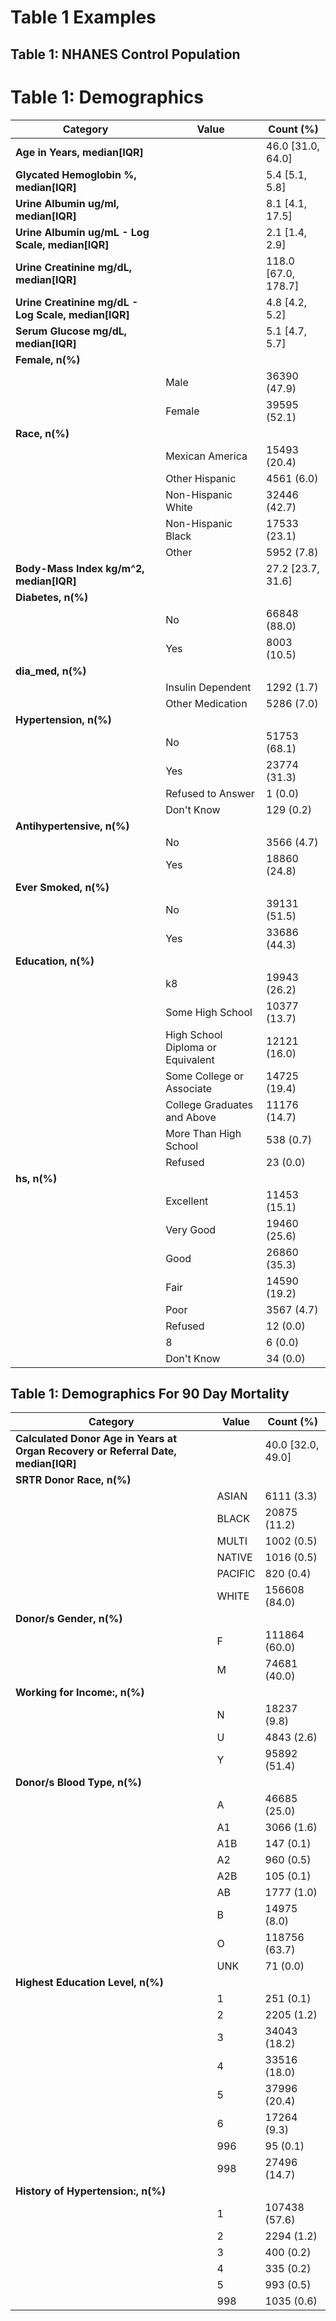 # Table 1 Examples

## Table 1: NHANES Control Population

# Table 1: Demographics

| **Category**                                         | **Value** | **Count (%)**                |
|------------------------------------------------------|-----------|------------------------------|
| **Age in Years, median[IQR]**                        |           | 46.0 [31.0, 64.0]            |
| **Glycated Hemoglobin %, median[IQR]**               |           | 5.4 [5.1, 5.8]               |
| **Urine Albumin ug/ml, median[IQR]**                 |           | 8.1 [4.1, 17.5]              |
| **Urine Albumin ug/mL - Log Scale, median[IQR]**     |           | 2.1 [1.4, 2.9]               |
| **Urine Creatinine mg/dL, median[IQR]**              |           | 118.0 [67.0, 178.7]          |
| **Urine Creatinine mg/dL - Log Scale, median[IQR]**  |           | 4.8 [4.2, 5.2]               |
| **Serum Glucose mg/dL, median[IQR]**                 |           | 5.1 [4.7, 5.7]               |
| **Female, n(%)**                                     |           |                              |
|                                                      | Male      | 36390 (47.9)                 |
|                                                      | Female    | 39595 (52.1)                 |
| **Race, n(%)**                                       |           |                              |
|                                                      | Mexican America | 15493 (20.4)         |
|                                                      | Other Hispanic  | 4561 (6.0)           |
|                                                      | Non-Hispanic White | 32446 (42.7)      |
|                                                      | Non-Hispanic Black | 17533 (23.1)      |
|                                                      | Other     | 5952 (7.8)                   |
| **Body-Mass Index kg/m^2, median[IQR]**              |           | 27.2 [23.7, 31.6]            |
| **Diabetes, n(%)**                                   |           |                              |
|                                                      | No        | 66848 (88.0)                 |
|                                                      | Yes       | 8003 (10.5)                  |
| **dia_med, n(%)**                                    |           |                              |
|                                                      | Insulin Dependent | 1292 (1.7)         |
|                                                      | Other Medication  | 5286 (7.0)         |
| **Hypertension, n(%)**                               |           |                              |
|                                                      | No        | 51753 (68.1)                 |
|                                                      | Yes       | 23774 (31.3)                 |
|                                                      | Refused to Answer | 1 (0.0)            |
|                                                      | Don't Know | 129 (0.2)              |
| **Antihypertensive, n(%)**                           |           |                              |
|                                                      | No        | 3566 (4.7)                   |
|                                                      | Yes       | 18860 (24.8)                 |
| **Ever Smoked, n(%)**                                |           |                              |
|                                                      | No        | 39131 (51.5)                 |
|                                                      | Yes       | 33686 (44.3)                 |
| **Education, n(%)**                                  |           |                              |
|                                                      | k8        | 19943 (26.2)                 |
|                                                      | Some High School | 10377 (13.7)        |
|                                                      | High School Diploma or Equivalent | 12121 (16.0) |
|                                                      | Some College or Associate | 14725 (19.4) |
|                                                      | College Graduates and Above | 11176 (14.7) |
|                                                      | More Than High School | 538 (0.7)      |
|                                                      | Refused   | 23 (0.0)                     |
| **hs, n(%)**                                         |           |                              |
|                                                      | Excellent | 11453 (15.1)                 |
|                                                      | Very Good | 19460 (25.6)                 |
|                                                      | Good      | 26860 (35.3)                 |
|                                                      | Fair      | 14590 (19.2)                 |
|                                                      | Poor      | 3567 (4.7)                   |
|                                                      | Refused   | 12 (0.0)                     |
|                                                      | 8         | 6 (0.0)                      |
|                                                      | Don't Know | 34 (0.0)               |

## Table 1: Demographics For 90 Day Mortality

| **Category**                           | **Value** | **Count (%)**       |
|----------------------------------------|-----------|---------------------|
| **Calculated Donor Age in Years at Organ Recovery or Referral Date, median[IQR]** |           | 40.0 [32.0, 49.0]   |
| **SRTR Donor Race, n(%)**              |           |                     |
|                                        | ASIAN     | 6111 (3.3)          |
|                                        | BLACK     | 20875 (11.2)        |
|                                        | MULTI     | 1002 (0.5)          |
|                                        | NATIVE    | 1016 (0.5)          |
|                                        | PACIFIC   | 820 (0.4)           |
|                                        | WHITE     | 156608 (84.0)       |
| **Donor/s Gender, n(%)**               |           |                     |
|                                        | F         | 111864 (60.0)       |
|                                        | M         | 74681 (40.0)        |
| **Working for Income:, n(%)**          |           |                     |
|                                        | N         | 18237 (9.8)         |
|                                        | U         | 4843 (2.6)          |
|                                        | Y         | 95892 (51.4)        |
| **Donor/s Blood Type, n(%)**           |           |                     |
|                                        | A         | 46685 (25.0)        |
|                                        | A1        | 3066 (1.6)          |
|                                        | A1B       | 147 (0.1)           |
|                                        | A2        | 960 (0.5)           |
|                                        | A2B       | 105 (0.1)           |
|                                        | AB        | 1777 (1.0)          |
|                                        | B         | 14975 (8.0)         |
|                                        | O         | 118756 (63.7)       |
|                                        | UNK       | 71 (0.0)            |
| **Highest Education Level, n(%)**      |           |                     |
|                                        | 1         | 251 (0.1)           |
|                                        | 2         | 2205 (1.2)          |
|                                        | 3         | 34043 (18.2)        |
|                                        | 4         | 33516 (18.0)        |
|                                        | 5         | 37996 (20.4)        |
|                                        | 6         | 17264 (9.3)         |
|                                        | 996       | 95 (0.1)            |
|                                        | 998       | 27496 (14.7)        |
| **History of Hypertension:, n(%)**     |           |                     |
|                                        | 1         | 107438 (57.6)       |
|                                        | 2         | 2294 (1.2)          |
|                                        | 3         | 400 (0.2)           |
|                                        | 4         | 335 (0.2)           |
|                                        | 5         | 993 (0.5)           |
|                                        | 998       | 1035 (0.6)          |